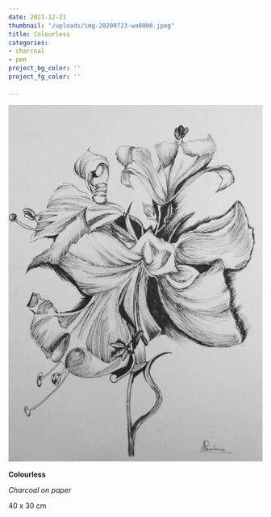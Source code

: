 ```yaml
---
date: 2021-12-21
thumbnail: "/uploads/img-20200723-wa0000.jpeg"
title: Colourless
categories:
- charcoal
- pen
project_bg_color: ''
project_fg_color: ''

---
```

![](/uploads/img-20200723-wa0000.jpeg)

**Colourless**

_Charcoal on paper_

40 x 30 cm